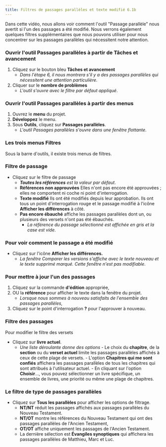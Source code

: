 ```yaml
---
title: Filtres de passages parallèles et texte modifié 6.1b 
---
```

Dans cette vidéo, nous allons voir comment l'outil "Passage parallèle" nous avertit si l'un des passages a été modifié. Nous verrons également quelques filtres supplémentaires que nous pouvons utiliser pour nous concentrer sur les passages parallèles qui nécessitent notre attention.

### Ouvrir l'outil Passages parallèles à partir de Tâches et avancement

1.  Cliquez sur le bouton bleu **Tâches et avancement**
     -  *Dans l'étape 6, il nous montrera s'il y a des passages parallèles qui nécessitent une attention particulière*.
1.  Cliquer sur le **nombre de problèmes**
     -  *L'outil s'ouvre avec le filtre par défaut appliqué*.

### Ouvrir l'outil Passages parallèles à partir des menus

1.  Ouvrez le **menu** du projet.
1.  **Développez** le menu.
1.  Sous **Outils**, cliquez sur **Passages parallèles**.
     -  *L'outil Passages parallèles s'ouvre dans une fenêtre flottante*.

### Les trois menus Filtres

Sous la barre d'outils, il existe trois menus de filtres.

### Filtre de passage

-  Cliquez sur le filtre de passage
   -  ***Toutes les références** est la valeur par défaut*.
   - **Références non approuvées**  Elles n'ont pas encore été approuvées ; elles ne comportent ni coche ni point d'interrogation.
   - **Texte modifié** Ils ont été modifiés depuis leur approbation. Ils ont tous un point d'interrogation rouge et le passage modifié à l'icône **Afficher les différences** à côté.
   -  **Pas encore ébauché**    affiche les passages parallèles dont un, ou plusieurs des versets n'ont pas été ébauchés.
      - *La référence du passage sélectionné est affichée en gris et la case est vide*.

### Pour voir comment le passage a été modifié

-  Cliquez sur l'icône **Afficher les différences.**
     -  *La fenêtre Comparer les versions s'affiche avec le texte nouveau et le texte supprimé marqué. Cette fenêtre n'est pas modifiable*.

### Pour mettre à jour l'un des passages

1.  Cliquez sur la commande **d'édition** appropriée,
1.  OU la **référence** pour afficher le texte dans la fenêtre du projet.
     -  *Lorsque nous sommes à nouveau satisfaits de l'ensemble des passages parallèles*,
1.  Cliquez sur le point d'interrogation **?** pour l'approuver à nouveau.

### Filtre des passages

Pour modifier le filtre des versets

-  Cliquez sur **livre actuel**.
     -  *Une liste déroulante donne des options*
       -  Le choix du **chapitre**, de la **section** ou du **verset actuel** limite les passages parallèles affichés à ceux de cette plage de versets.
       -  L'option **Chapitres qui me sont confiés** affichera les passages parallèles de tous les chapitres qui sont attribués à l'utilisateur actuel.
       -  En cliquant sur l'option **Choisir**…, vous pouvez sélectionner un livre spécifique, un ensemble de livres, une priorité ou même une plage de chapitres.

### Le filtre de type de passages parallèles

-  Cliquez sur **Tous les parallèles** pour afficher les options de filtrage.
    -  **NT/NT** réduit les passages affichés aux passages parallèles du Nouveau Testament.
    -  **NT/OT** montre les références du Nouveau Testament qui ont des passages parallèles de l'Ancien Testament,
    -  **OT/OT** affiche uniquement les passages de l'Ancien Testament.
    -  La dernière sélection est **Évangiles synoptiques** qui affichera les passages parallèles de Matthieu, Marc et Luc.
